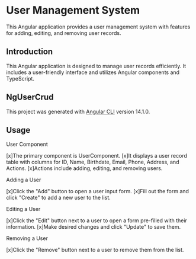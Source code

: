 # User Management System

This Angular application provides a user management system with features for adding, editing, and removing user records.
## Introduction

This Angular application is designed to manage user records efficiently. It includes a user-friendly interface and utilizes Angular components and TypeScript.
## NgUserCrud

This project was generated with [Angular CLI](https://github.com/angular/angular-cli) version 14.1.0.
## Usage
User Component

[x]The primary component is UserComponent.
[x]It displays a user record table with columns for ID, Name, Birthdate, Email, Phone, Address, and Actions.
[x]Actions include adding, editing, and removing users.

Adding a User

[x]Click the "Add" button to open a user input form.
[x]Fill out the form and click "Create" to add a new user to the list.

Editing a User

[x]Click the "Edit" button next to a user to open a form pre-filled with their information.
[x]Make desired changes and click "Update" to save them.

Removing a User

[x]Click the "Remove" button next to a user to remove them from the list.